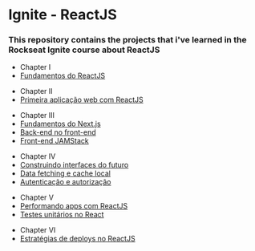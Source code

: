 # Ignite - ReactJS
### This repository contains the projects that i've learned in the Rockseat Ignite course about ReactJS

- Chapter I
- [Fundamentos do ReactJS](https://github.com/JoaoGF03/Ignite-ReactJS/tree/master/01-github-explorer)
* Chapter II
* [Primeira aplicação web com ReactJS](https://github.com/JoaoGF03/Ignite-ReactJS/tree/master)
- Chapter III
- [Fundamentos do Next.js](https://github.com/JoaoGF03/Ignite-ReactJS/tree/master)
- [Back-end no front-end](https://github.com/JoaoGF03/Ignite-ReactJS/tree/master)
- [Front-end JAMStack](https://github.com/JoaoGF03/Ignite-ReactJS/tree/master)
* Chapter IV
* [Construindo interfaces do futuro](https://github.com/JoaoGF03/Ignite-ReactJS/tree/master)
* [Data fetching e cache local](https://github.com/JoaoGF03/Ignite-ReactJS/tree/master)
* [Autenticação e autorização](https://github.com/JoaoGF03/Ignite-ReactJS/tree/master)
- Chapter V
- [Performando apps com ReactJS](https://github.com/JoaoGF03/Ignite-ReactJS/tree/master)
- [Testes unitários no React](https://github.com/JoaoGF03/Ignite-ReactJS/tree/master)
* Chapter VI
* [Estratégias de deploys no ReactJS](https://github.com/JoaoGF03/Ignite-ReactJS/tree/master)